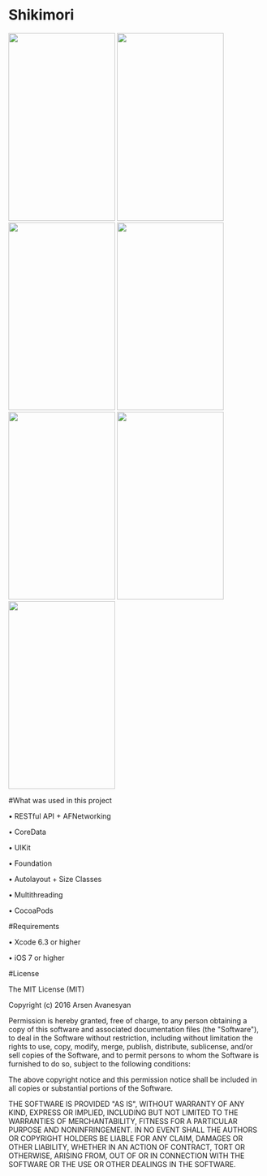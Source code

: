 # Shikimori

<img src="https://github.com/Vortexoid/Shikimori/blob/master/Screenshots/5.5-inch%20(iPhone%206%2B)%20-%20Screenshot%201.jpg" width="210" height="370" />
<img src="https://github.com/Vortexoid/Shikimori/blob/master/Screenshots/5.5-inch%20(iPhone%206%2B)%20-%20Screenshot%202.jpg" width="210" height="370" />
<img src="https://github.com/Vortexoid/Shikimori/blob/master/Screenshots/5.5-inch%20(iPhone%206%2B)%20-%20Screenshot%204.jpg" width="210" height="370" />
<img src="https://github.com/Vortexoid/Shikimori/blob/master/Screenshots/5.5-inch%20(iPhone%206%2B)%20-%20Screenshot%207.jpg" width="210" height="370" />
<img src="https://github.com/Vortexoid/Shikimori/blob/master/Screenshots/5.5-inch%20(iPhone%206%2B)%20-%20Screenshot%203.jpg" width="210" height="370" />
<img src="https://github.com/Vortexoid/Shikimori/blob/master/Screenshots/5.5-inch%20(iPhone%206%2B)%20-%20Screenshot%206.jpg" width="210" height="370" />
<img src="https://github.com/Vortexoid/Shikimori/blob/master/Screenshots/5.5-inch%20(iPhone%206%2B)%20-%20Screenshot%205.jpg" width="210" height="370" />

#What was used in this project

• RESTful API + AFNetworking

• CoreData

• UIKit

• Foundation

• Autolayout + Size Classes

• Multithreading 

• CocoaPods

#Requirements

• Xcode 6.3 or higher 

• iOS 7 or higher

#License

The MIT License (MIT)

Copyright (c) 2016 Arsen Avanesyan

Permission is hereby granted, free of charge, to any person obtaining a copy of this software and associated documentation files (the "Software"), to deal in the Software without restriction, including without limitation the rights to use, copy, modify, merge, publish, distribute, sublicense, and/or sell copies of the Software, and to permit persons to whom the Software is furnished to do so, subject to the following conditions:

The above copyright notice and this permission notice shall be included in all copies or substantial portions of the Software.

THE SOFTWARE IS PROVIDED "AS IS", WITHOUT WARRANTY OF ANY KIND, EXPRESS OR IMPLIED, INCLUDING BUT NOT LIMITED TO THE WARRANTIES OF MERCHANTABILITY, FITNESS FOR A PARTICULAR PURPOSE AND NONINFRINGEMENT. IN NO EVENT SHALL THE AUTHORS OR COPYRIGHT HOLDERS BE LIABLE FOR ANY CLAIM, DAMAGES OR OTHER LIABILITY, WHETHER IN AN ACTION OF CONTRACT, TORT OR OTHERWISE, ARISING FROM, OUT OF OR IN CONNECTION WITH THE SOFTWARE OR THE USE OR OTHER DEALINGS IN THE SOFTWARE.
